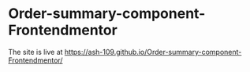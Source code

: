 # Order-summary-component-Frontendmentor
The site is live at https://ash-109.github.io/Order-summary-component-Frontendmentor/
